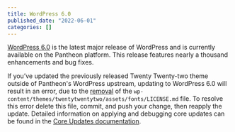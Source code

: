 ```yaml
---
title: WordPress 6.0
published_date: "2022-06-01"
categories: []
---
```

[WordPress 6.0](https://wordpress.org/news/2022/05/arturo/) is the latest major release of WordPress and is currently available on the Pantheon platform. This release features nearly a thousand enhancements and bug fixes.

If you’ve updated the previously released Twenty Twenty-two theme outside of Pantheon's WordPress upstream, updating to WordPress 6.0 will result in an error, due to the [removal](https://core.trac.wordpress.org/changeset/53286) of the `wp-content/themes/twentytwentytwo/assets/fonts/LICENSE.md` file. To resolve this error delete this file, commit, and push your change, then reapply the update. Detailed information on applying and debugging core updates can be found in the [Core Updates documentation](https://docs.pantheon.io/core-updates).

